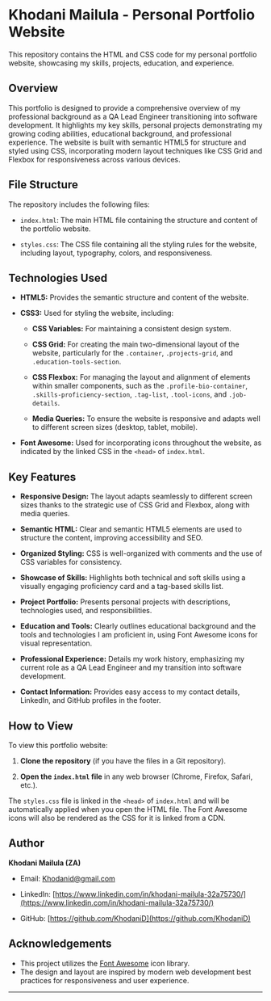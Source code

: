 # Khodani Mailula - Personal Portfolio Website
This repository contains the HTML and CSS code for my personal portfolio website, showcasing my skills, projects, education, and experience.

## Overview

This portfolio is designed to provide a comprehensive overview of my professional background as a QA Lead Engineer transitioning into software development. It highlights my key skills, personal projects demonstrating my growing coding abilities, educational background, and professional experience. The website is built with semantic HTML5 for structure and styled using CSS, incorporating modern layout techniques like CSS Grid and Flexbox for responsiveness across various devices.


## File Structure

The repository includes the following files:

* `index.html`: The main HTML file containing the structure and content of the portfolio website.

* `styles.css`: The CSS file containing all the styling rules for the website, including layout, typography, colors, and responsiveness.

## Technologies Used

* **HTML5:** Provides the semantic structure and content of the website.

* **CSS3:** Used for styling the website, including:

    * **CSS Variables:** For maintaining a consistent design system.

    * **CSS Grid:** For creating the main two-dimensional layout of the website, particularly for the `.container`, `.projects-grid`, and `.education-tools-section`.

    * **CSS Flexbox:** For managing the layout and alignment of elements within smaller components, such as the `.profile-bio-container`, `.skills-proficiency-section`, `.tag-list`, `.tool-icons`, and `.job-details`.

    * **Media Queries:** To ensure the website is responsive and adapts well to different screen sizes (desktop, tablet, mobile).

* **Font Awesome:** Used for incorporating icons throughout the website, as indicated by the linked CSS in the `<head>` of `index.html`.

 
## Key Features

* **Responsive Design:** The layout adapts seamlessly to different screen sizes thanks to the strategic use of CSS Grid and Flexbox, along with media queries.

* **Semantic HTML:** Clear and semantic HTML5 elements are used to structure the content, improving accessibility and SEO.

* **Organized Styling:** CSS is well-organized with comments and the use of CSS variables for consistency.

* **Showcase of Skills:** Highlights both technical and soft skills using a visually engaging proficiency card and a tag-based skills list.

* **Project Portfolio:** Presents personal projects with descriptions, technologies used, and responsibilities.

* **Education and Tools:** Clearly outlines educational background and the tools and technologies I am proficient in, using Font Awesome icons for visual representation.

* **Professional Experience:** Details my work history, emphasizing my current role as a QA Lead Engineer and my transition into software development.

* **Contact Information:** Provides easy access to my contact details, LinkedIn, and GitHub profiles in the footer.

 

## How to View

To view this portfolio website:

1.  **Clone the repository** (if you have the files in a Git repository).

2.  **Open the `index.html` file** in any web browser (Chrome, Firefox, Safari, etc.).

The `styles.css` file is linked in the `<head>` of `index.html` and will be automatically applied when you open the HTML file. The Font Awesome icons will also be rendered as the CSS for it is linked from a CDN.

## Author

**Khodani Mailula (ZA)**

* Email: Khodanid@gmail.com

* LinkedIn: [https://www.linkedin.com/in/khodani-mailula-32a75730/](https://www.linkedin.com/in/khodani-mailula-32a75730/)

* GitHub: [https://github.com/KhodaniD](https://github.com/KhodaniD)

 
## Acknowledgements

* This project utilizes the [Font Awesome](https://fontawesome.com/) icon library.
* The design and layout are inspired by modern web development best practices for responsiveness and user experience.

---